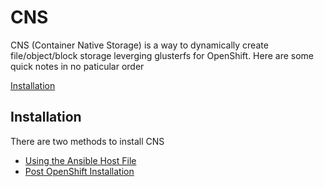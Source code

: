 # CNS

CNS (Container Native Storage) is a way to dynamically create file/object/block storage leverging glusterfs for OpenShift. Here are some quick notes in no paticular order

[Installation](#installation)

## Installation

There are two methods to install CNS

* [Using the Ansible Host File](ansible_hostfiles/singlemaster#L26-L33)
* [Post OpenShift Installation](https://github.com/RedHatWorkshops/openshiftv3-ops-workshop/blob/master/cns.md)
